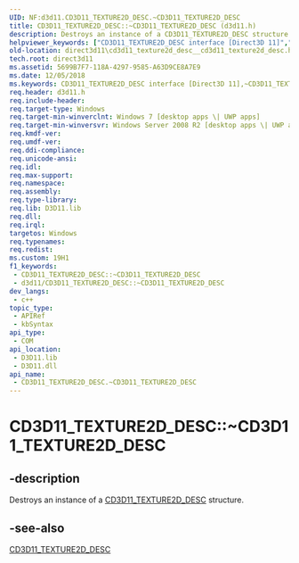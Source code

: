 ```yaml
---
UID: NF:d3d11.CD3D11_TEXTURE2D_DESC.~CD3D11_TEXTURE2D_DESC
title: CD3D11_TEXTURE2D_DESC::~CD3D11_TEXTURE2D_DESC (d3d11.h)
description: Destroys an instance of a CD3D11_TEXTURE2D_DESC structure.
helpviewer_keywords: ["CD3D11_TEXTURE2D_DESC interface [Direct3D 11]","~CD3D11_TEXTURE2D_DESC destructor","CD3D11_TEXTURE2D_DESC.~CD3D11_TEXTURE2D_DESC","CD3D11_TEXTURE2D_DESC::~CD3D11_TEXTURE2D_DESC","CD3D11_TEXTURE2D_DESC::~CD3D11_TEXTURE2D_DESC()","d3d11/CD3D11_TEXTURE2D_DESC::~CD3D11_TEXTURE2D_DESC","direct3d11.cd3d11_texture2d_desc__cd3d11_texture2d_desc","~CD3D11_TEXTURE2D_DESC","~CD3D11_TEXTURE2D_DESC destructor [Direct3D 11]","~CD3D11_TEXTURE2D_DESC destructor [Direct3D 11]","CD3D11_TEXTURE2D_DESC interface"]
old-location: direct3d11\cd3d11_texture2d_desc__cd3d11_texture2d_desc.htm
tech.root: direct3d11
ms.assetid: 5699B7F7-118A-4297-9585-A63D9CE8A7E9
ms.date: 12/05/2018
ms.keywords: CD3D11_TEXTURE2D_DESC interface [Direct3D 11],~CD3D11_TEXTURE2D_DESC destructor, CD3D11_TEXTURE2D_DESC.~CD3D11_TEXTURE2D_DESC, CD3D11_TEXTURE2D_DESC::~CD3D11_TEXTURE2D_DESC, CD3D11_TEXTURE2D_DESC::~CD3D11_TEXTURE2D_DESC(), d3d11/CD3D11_TEXTURE2D_DESC::~CD3D11_TEXTURE2D_DESC, direct3d11.cd3d11_texture2d_desc__cd3d11_texture2d_desc, ~CD3D11_TEXTURE2D_DESC, ~CD3D11_TEXTURE2D_DESC destructor [Direct3D 11], ~CD3D11_TEXTURE2D_DESC destructor [Direct3D 11],CD3D11_TEXTURE2D_DESC interface
req.header: d3d11.h
req.include-header: 
req.target-type: Windows
req.target-min-winverclnt: Windows 7 [desktop apps \| UWP apps]
req.target-min-winversvr: Windows Server 2008 R2 [desktop apps \| UWP apps]
req.kmdf-ver: 
req.umdf-ver: 
req.ddi-compliance: 
req.unicode-ansi: 
req.idl: 
req.max-support: 
req.namespace: 
req.assembly: 
req.type-library: 
req.lib: D3D11.lib
req.dll: 
req.irql: 
targetos: Windows
req.typenames: 
req.redist: 
ms.custom: 19H1
f1_keywords:
 - CD3D11_TEXTURE2D_DESC::~CD3D11_TEXTURE2D_DESC
 - d3d11/CD3D11_TEXTURE2D_DESC::~CD3D11_TEXTURE2D_DESC
dev_langs:
 - c++
topic_type:
 - APIRef
 - kbSyntax
api_type:
 - COM
api_location:
 - D3D11.lib
 - D3D11.dll
api_name:
 - CD3D11_TEXTURE2D_DESC.~CD3D11_TEXTURE2D_DESC
---
```


# CD3D11_TEXTURE2D_DESC::~CD3D11_TEXTURE2D_DESC


## -description

Destroys an instance of a <a href="/previous-versions/windows/desktop/legacy/jj151700(v=vs.85)">CD3D11_TEXTURE2D_DESC</a> structure.



## -see-also

<a href="/previous-versions/windows/desktop/legacy/jj151700(v=vs.85)">CD3D11_TEXTURE2D_DESC</a>
